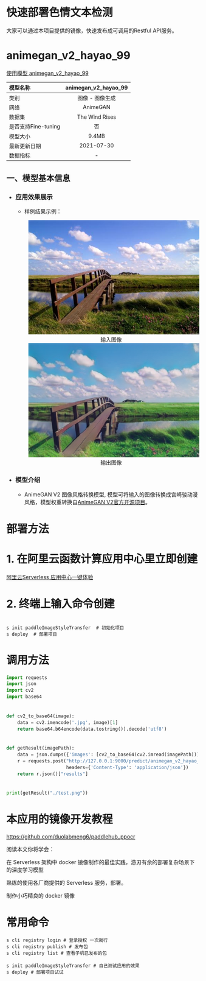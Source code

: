 # 快速部署色情文本检测

大家可以通过本项目提供的镜像，快速发布成可调用的Restful API服务。

# animegan_v2_hayao_99

[使用模型 animegan_v2_hayao_99](https://github.com/PaddlePaddle/PaddleHub/tree/release/v2.2/modules/image/Image_gan/style_transfer/animegan_v2_hayao_99)

|模型名称|animegan_v2_hayao_99|
| :--- | :---: |
|类别|图像 - 图像生成|
|网络|AnimeGAN|
|数据集|The Wind Rises|
|是否支持Fine-tuning|否|
|模型大小|9.4MB|
|最新更新日期|2021-07-30|
|数据指标|-|

## 一、模型基本信息

- ### 应用效果展示
  - 样例结果示例：
    <p align="center">
    <img src="./test.png"  width = "450" height = "300" hspace='10'/>
    <br />
    输入图像
    <br />
    <img src="result.png"  width = "450" height = "300" hspace='10'/>
    <br />
    输出图像
     <br />
    </p>


- ### 模型介绍

  - AnimeGAN V2 图像风格转换模型, 模型可将输入的图像转换成宫崎骏动漫风格，模型权重转换自[AnimeGAN V2官方开源项目](https://github.com/TachibanaYoshino/AnimeGANv2)。

# 部署方法

# 1. 在阿里云函数计算应用中心里立即创建

[阿里云Serverless 应用中心一键体验 ](https://fcnext.console.aliyun.com/applications/create?template=paddleImageStyleTransfer)

# 2. 终端上输入命令创建

```shell

s init paddleImageStyleTransfer  # 初始化项目
s deploy  # 部署项目

```

# 调用方法

```python
import requests
import json
import cv2
import base64


def cv2_to_base64(image):
    data = cv2.imencode('.jpg', image)[1]
    return base64.b64encode(data.tostring()).decode('utf8')


def getResult(imagePath):
    data = json.dumps({'images': [cv2_to_base64(cv2.imread(imagePath))]})
    r = requests.post("http://127.0.0.1:9000/predict/animegan_v2_hayao_99", data=data,
                      headers={'Content-Type': 'application/json'})
    return r.json()["results"]


print(getResult("./test.png"))
```

# 本应用的镜像开发教程

https://github.com/duolabmeng6/paddlehub_ppocr

阅读本文你将学会：

在 Serverless 架构中 docker 镜像制作的最佳实践，游刃有余的部署复杂场景下的深度学习模型

熟练的使用各厂商提供的 Serverless 服务，部署。

制作小巧精良的 docker 镜像

# 常用命令
```shell
s cli registry login # 登录授权 一次就行
s cli registry publish # 发布包
s cli registry list # 查看子机已发布的包

s init paddleImageStyleTransfer # 自己测试应用的效果
s deploy # 部署项目试试
```